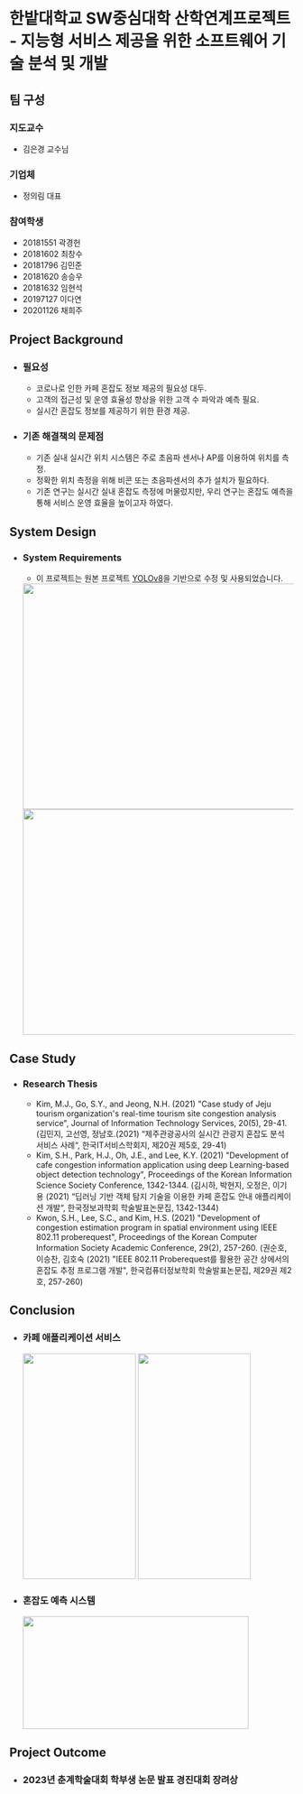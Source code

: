# 한밭대학교 SW중심대학 산학연계프로젝트 - 지능형 서비스 제공을 위한 소프트웨어 기술 분석 및 개발

## **팀 구성**
### 지도교수
 - 김은경 교수님

### 기업체 
 - 정의림 대표

### 참여학생
 - 20181551 곽경헌
 - 20181602 최창수
 - 20181796 김민준
 - 20181620 송승우
 - 20181632 임현석
 - 20197127 이다연
 - 20201126 채희주

## Project Background
- ### 필요성
  - 코로나로 인한 카페 혼잡도 정보 제공의 필요성 대두.
  - 고객의 접근성 및 운영 효율성 향상을 위한 고객 수 파악과 예측 필요.
  - 실시간 혼잡도 정보를 제공하기 위한 환경 제공.
- ### 기존 해결책의 문제점
  - 기존 실내 실시간 위치 시스템은 주로 초음파 센서나 AP를 이용하여 위치를 측정.
  - 정확한 위치 측정을 위해 비콘 또는 초음파센서의 추가 설치가 필요하다.
  - 기존 연구는 실시간 실내 혼잡도 측정에 머물렀지만, 우리 연구는 혼잡도 예측을 통해 서비스 운영 효율을 높이고자 하였다.
  
## System Design
  - ### System Requirements
    - 이 프로젝트는 원본 프로젝트 [YOLOv8](https://github.com/ultralytics/ultralytics)을 기반으로 수정 및 사용되었습니다.
    <img src="https://github.com/HBNU-SWUNIV/INDPROJ23-KOKOISWear/assets/77190151/74f7933a-f24f-4ecb-a61d-53ac700d0364" width="750" height="400"/>
    <img src="https://github.com/HBNU-SWUNIV/INDPROJ23-KOKOISWear/assets/77190151/0043f9dc-b27a-4dcc-af90-865801397721" width="750" height="400"/>

## Case Study
- ### Research Thesis
  - Kim, M.J., Go, S.Y., and Jeong, N.H. (2021) "Case study of Jeju tourism organization's real-time tourism site congestion analysis service", Journal of Information Technology Services, 20(5), 29-41.(김민지, 고선영, 정남호.(2021) “제주관광공사의 실시간 관광지 혼잡도 분석 서비스 사례“, 한국IT서비스학회지, 제20권 제5호, 29-41)
  - Kim, S.H., Park, H.J., Oh, J.E., and Lee, K.Y. (2021) "Development of cafe congestion information application using deep Learning-based object detection technology", Proceedings of the Korean Information Science Society Conference, 1342-1344. (김시하, 박현지, 오정은, 이기용 (2021) “딥러닝 기반 객체 탐지 기술을 이용한 카페 혼잡도 안내 애플리케이션 개발“, 한국정보과학회 학술발표논문집, 1342-1344)
  - Kwon, S.H., Lee, S.C., and Kim, H.S. (2021) "Development of congestion estimation program in spatial environment using IEEE 802.11 proberequest", Proceedings of the Korean Computer Information Society Academic Conference, 29(2), 257-260. (권순호, 이승찬, 김호숙 (2021) "IEEE 802.11 Proberequest를 활용한 공간 상에서의 혼잡도 추정 프로그램 개발", 한국컴퓨터정보학회 학술발표논문집, 제29권 제2호, 257-260)
  
## Conclusion
  - ### 카페 애플리케이션 서비스
    <img src="https://github.com/HBNU-SWUNIV/INDPROJ23-KOKOISWear/assets/77190151/aac798a2-17c9-474f-aa2d-c52186cb44e7" width="200" height="400"/> <img src="https://github.com/HBNU-SWUNIV/INDPROJ23-KOKOISWear/assets/77190151/fe0f7ac7-6c8a-47fe-aa09-83f702d146eb" width="200" height="400"/>
  - ### 혼잡도 예측 시스템
    <img src="https://github.com/HBNU-SWUNIV/INDPROJ23-KOKOISWear/assets/77190151/abc73333-0ea3-42a9-ac0d-34235e3f90cf" width="400" height="200"/>
  
## Project Outcome
- ### 2023년 춘계학술대회 학부생 논문 발표 경진대회 장려상
